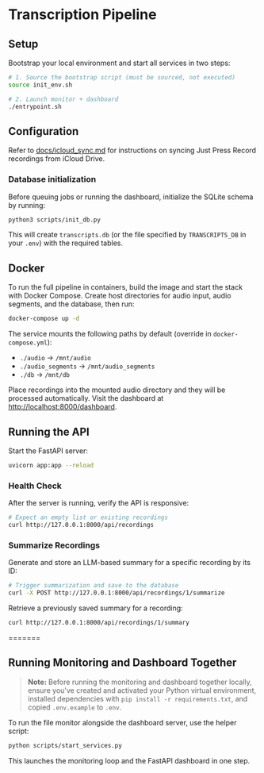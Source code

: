 # Transcription Pipeline

## Setup

Bootstrap your local environment and start all services in two steps:

```bash
# 1. Source the bootstrap script (must be sourced, not executed)
source init_env.sh

# 2. Launch monitor + dashboard
./entrypoint.sh
```

## Configuration

Refer to [docs/icloud_sync.md](docs/icloud_sync.md) for instructions on syncing Just Press Record recordings from iCloud Drive.

### Database initialization

Before queuing jobs or running the dashboard, initialize the SQLite schema by running:

```bash
python3 scripts/init_db.py
```

This will create `transcripts.db` (or the file specified by `TRANSCRIPTS_DB` in your `.env`) with the required tables.

## Docker

To run the full pipeline in containers, build the image and start the stack with Docker Compose. Create host directories for audio input, audio segments, and the database, then run:

```bash
docker-compose up -d
```

The service mounts the following paths by default (override in `docker-compose.yml`):

* `./audio` → `/mnt/audio`
* `./audio_segments` → `/mnt/audio_segments`
* `./db` → `/mnt/db`

Place recordings into the mounted audio directory and they will be processed automatically. Visit the dashboard at [http://localhost:8000/dashboard](http://localhost:8000/dashboard).


## Running the API

Start the FastAPI server:

```bash
uvicorn app:app --reload
```

### Health Check

After the server is running, verify the API is responsive:

```bash
# Expect an empty list or existing recordings
curl http://127.0.0.1:8000/api/recordings
```

### Summarize Recordings

Generate and store an LLM-based summary for a specific recording by its ID:

```bash
# Trigger summarization and save to the database
curl -X POST http://127.0.0.1:8000/api/recordings/1/summarize
```

Retrieve a previously saved summary for a recording:

```bash
curl http://127.0.0.1:8000/api/recordings/1/summary
```
=======
## Running Monitoring and Dashboard Together

> **Note:** Before running the monitoring and dashboard together locally, ensure you've created and activated your Python virtual environment, installed dependencies with `pip install -r requirements.txt`, and copied `.env.example` to `.env`.

To run the file monitor alongside the dashboard server, use the helper script:

```bash
python scripts/start_services.py
```

This launches the monitoring loop and the FastAPI dashboard in one step.
